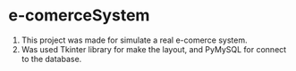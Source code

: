 # e-comerceSystem
1. This project was made for simulate a real e-comerce system.
2. Was used Tkinter library for make the layout, and PyMySQL for connect to the database.